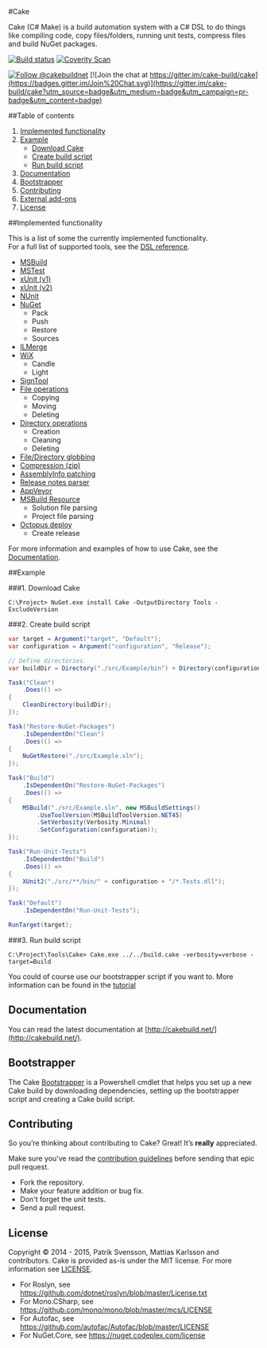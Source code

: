 #Cake

Cake (C# Make) is a build automation system with a C# DSL to do things like compiling code, copy files/folders, running unit tests, compress files and build NuGet packages.

[![Build status](https://ci.appveyor.com/api/projects/status/s9oscm9t7ase6h6d?svg=true)](https://ci.appveyor.com/project/cakebuild/cake)
[![Coverity Scan](https://scan.coverity.com/projects/4147/badge.svg)](https://scan.coverity.com/projects/4147)

[![Follow @cakebuildnet](https://img.shields.io/badge/Twitter-Follow%20%40cakebuildnet-blue.svg)](https://twitter.com/intent/follow?screen_name=cakebuildnet)
[![Join the chat at https://gitter.im/cake-build/cake](https://badges.gitter.im/Join%20Chat.svg)](https://gitter.im/cake-build/cake?utm_source=badge&utm_medium=badge&utm_campaign=pr-badge&utm_content=badge)

##Table of contents

1. [Implemented functionality](https://github.com/cake-build/cake#implemented-functionality)
2. [Example](https://github.com/cake-build/cake#example)
    - [Download Cake](https://github.com/cake-build/cake#1-download-cake)
    - [Create build script](https://github.com/cake-build/cake#2-create-build-script)
    - [Run build script](https://github.com/cake-build/cake#3-run-build-script)
3. [Documentation](https://github.com/cake-build/cake#documentation)
4. [Bootstrapper](https://github.com/cake-build/cake#bootstrapper)
5. [Contributing](https://github.com/cake-build/cake#contributing)
6. [External add-ons](https://github.com/cake-build/cake#external-add-ons)
7. [License](https://github.com/cake-build/cake#license)

##Implemented functionality

This is a list of some the currently implemented functionality.   
For a full list of supported tools, see the [DSL reference](http://cakebuild.net/dsl/).

* [MSBuild](http://cakebuild.net/dsl/msbuild)
* [MSTest](http://cakebuild.net/dsl/mstest)
* [xUnit (v1)](http://cakebuild.net/dsl/xunit)
* [xUnit (v2)](http://cakebuild.net/dsl/xunit-v2)
* [NUnit](http://cakebuild.net/dsl/nunit)
* [NuGet](http://cakebuild.net/dsl/nuget)
  * Pack
  * Push
  * Restore
  * Sources
* [ILMerge](http://cakebuild.net/dsl/ilmerge)
* [WiX](http://cakebuild.net/dsl/wix)
  * Candle
  * Light
* [SignTool](http://cakebuild.net/dsl/signing)
* [File operations](http://cakebuild.net/dsl/file-operations)
  * Copying
  * Moving
  * Deleting
* [Directory operations](http://cakebuild.net/dsl/directory-operations)
  * Creation
  * Cleaning
  * Deleting
* [File/Directory globbing](http://cakebuild.net/dsl/globbing)
* [Compression (zip)](http://cakebuild.net/dsl/compression)
* [AssemblyInfo patching](http://cakebuild.net/dsl/assembly-info)
* [Release notes parser](http://cakebuild.net/dsl/release-notes)
* [AppVeyor](http://cakebuild.net/dsl/build-system)
* [MSBuild Resource](http://cakebuild.net/dsl/msbuild-resource)
  * Solution file parsing
  * Project file parsing
* [Octopus deploy](http://cakebuild.net/dsl/octopus-deploy)
  * Create release

For more information and examples of how to use Cake, see the [Documentation](http://cakebuild.net/docs).

##Example

###1. Download Cake

```batchfile
C:\Project> NuGet.exe install Cake -OutputDirectory Tools -ExcludeVersion
```

###2. Create build script

```csharp
var target = Argument("target", "Default");
var configuration = Argument("configuration", "Release");

// Define directories.
var buildDir = Directory("./src/Example/bin") + Directory(configuration);

Task("Clean")
    .Does(() =>
{
    CleanDirectory(buildDir);
});

Task("Restore-NuGet-Packages")
    .IsDependentOn("Clean")
    .Does(() =>
{
    NuGetRestore("./src/Example.sln");
});

Task("Build")
    .IsDependentOn("Restore-NuGet-Packages")
    .Does(() =>
{
    MSBuild("./src/Example.sln", new MSBuildSettings()
        .UseToolVersion(MSBuildToolVersion.NET45)
        .SetVerbosity(Verbosity.Minimal)
        .SetConfiguration(configuration));
});

Task("Run-Unit-Tests")
    .IsDependentOn("Build")
    .Does(() =>
{
    XUnit2("./src/**/bin/" + configuration + "/*.Tests.dll");
});

Task("Default")
    .IsDependentOn("Run-Unit-Tests");

RunTarget(target);
```

###3. Run build script

```
C:\Project\Tools\Cake> Cake.exe ../../build.cake -verbosity=verbose -target=Build
```

You could of course use our bootstrapper script if you want to. More information can be found in the [tutorial](http://cakebuild.net/docs/tutorials/setting-up-a-new-project)

## Documentation

You can read the latest documentation at [http://cakebuild.net/](http://cakebuild.net/).

## Bootstrapper

The Cake [Bootstrapper](https://github.com/cake-build/bootstrapper) is a Powershell cmdlet that helps you set up a new Cake build by downloading dependencies, setting up the bootstrapper script and creating a Cake build script.

## Contributing

So you’re thinking about contributing to Cake? Great! It’s **really** appreciated.   

Make sure you've read the [contribution guidelines](http://cakebuild.net/contribute/contribution-guidelines/) before sending that epic pull request.

* Fork the repository.
* Make your feature addition or bug fix.
* Don't forget the unit tests.
* Send a pull request.

## License

Copyright © 2014 - 2015, Patrik Svensson, Mattias Karlsson and contributors.
Cake is provided as-is under the MIT license. For more information see [LICENSE](https://github.com/cake-build/cake/blob/develop/LICENSE).

* For Roslyn, see https://github.com/dotnet/roslyn/blob/master/License.txt
* For Mono.CSharp, see https://github.com/mono/mono/blob/master/mcs/LICENSE
* For Autofac, see https://github.com/autofac/Autofac/blob/master/LICENSE
* For NuGet.Core, see https://nuget.codeplex.com/license
